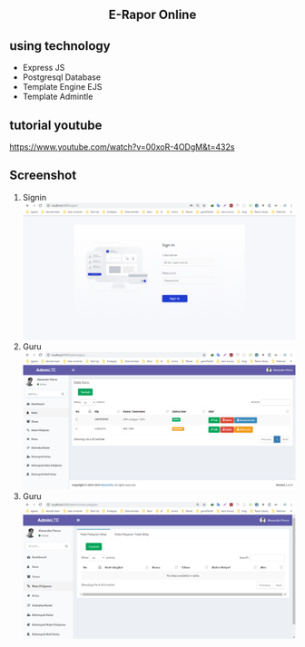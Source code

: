 <h2 align="center">E-Rapor Online</h2>

## using technology

- Express JS
- Postgresql Database
- Template Engine EJS
- Template Admintle

## tutorial youtube
https://www.youtube.com/watch?v=00xoR-4ODgM&t=432s

## Screenshot

1. Signin
   <img src="screenshot/00. Login All Users.png">
2. Guru
   <img src="screenshot/02. Guru (Read).png">
2. Guru
   <img src="screenshot/03. Mata Pelajaran.png">
